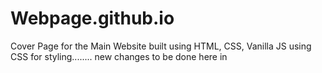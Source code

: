 # Webpage.github.io


Cover Page for the Main Website built using HTML, CSS, Vanilla JS using CSS for styling........
new changes to be done here in
